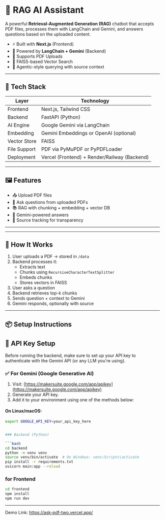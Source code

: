 # 🤖 RAG AI Assistant

A powerful **Retrieval-Augmented Generation (RAG)** chatbot that accepts PDF files, processes them with LangChain and Gemini, and answers questions based on the uploaded content.

- ⚡ Built with **Next.js** (Frontend)
- 🧠 Powered by **LangChain + Gemini** (Backend)
- 📄 Supports PDF Uploads
- 🔎 FAISS-based Vector Search
- 🧠 Agentic-style querying with source context

---

## 🧱 Tech Stack

| Layer       | Technology         |
|-------------|--------------------|
| Frontend    | Next.js, Tailwind CSS |
| Backend     | FastAPI (Python)    |
| AI Engine   | Google Gemini via LangChain |
| Embedding   | Gemini Embeddings or OpenAI (optional) |
| Vector Store| FAISS              |
| File Support| PDF via PyMuPDF or PyPDFLoader |
| Deployment  | Vercel (Frontend) + Render/Railway (Backend) |

---

## 🖼️ Features

- 📤 Upload PDF files
- 💬 Ask questions from uploaded PDFs
- 📚 RAG with chunking + embedding + vector DB
- 🤖 Gemini-powered answers
- 📎 Source tracking for transparency

---


---

## 🧠 How It Works

1. User uploads a PDF → stored in `/data`
2. Backend processes it:
   - Extracts text
   - Chunks using `RecursiveCharacterTextSplitter`
   - Embeds chunks
   - Stores vectors in FAISS
3. User asks a question
4. Backend retrieves top-k chunks
5. Sends question + context to Gemini
6. Gemini responds, optionally with source

---

## 📦 Setup Instructions
## 🔐 API Key Setup

Before running the backend, make sure to set up your API key to authenticate with the Gemini API (or any LLM you're using).

### ✅ For Gemini (Google Generative AI)

1. Visit: [https://makersuite.google.com/app/apikey](https://makersuite.google.com/app/apikey)
2. Generate your API key.
3. Add it to your environment using one of the methods below:

#### On Linux/macOS:
```bash
export GOOGLE_API_KEY=your_api_key_here


### Backend (Python)

```bash
cd backend
python -m venv venv
source venv/bin/activate  # On Windows: venv\Scripts\activate
pip install -r requirements.txt
uvicorn main:app --reload

```
### for Frontend
```bash
cd frontend
npm install
npm run dev
```

---

Demo Link: https://ask-pdf-two.vercel.app/